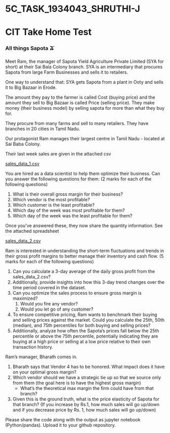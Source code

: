 # 5C_TASK_1934043_SHRUTHI-J

# CIT Take Home Test

### All things Sapota 🫒

Meet Ram, the manager of Sapota Yield Agriculture Private Limited (SYA for short) at their Sai Bala Colony branch. SYA is an intermediary that procures Sapota from large Farm Businesses and sells it to retailers.

One way to understand that: SYA gets Sapota from a plant in Ooty and sells it to Big Bazaar in Erode. 

The amount they pay to the farmer is called Cost (buying price) and the amount they sell to Big Bazaar is called Price (selling price). They make money (their business model) by selling sapota for more than what they buy for. 

They procure from many farms and sell to many retailers. They have branches in 20 cities in Tamil  Nadu.

Our protagonist Ram manages their largest centre in Tamil Nadu -  located at Sai Baba Colony.

Their last week sales are given in the attached csv

[sales_data_1.csv](https://s3-us-west-2.amazonaws.com/secure.notion-static.com/aa7904fd-b187-4627-9c7a-cfd065b66d64/sales_data_1.csv)

 

You are hired as a data scientist to help them optimize their business. Can you answer the following questions for them: (2 marks for each of the following questions)

1. What is their overall gross margin for their business?
2. Which vendor is the most profitable?
3. Which customer is the least profitable?
4. Which day of the week was most profitable for them?
5. Which day of the week was the least profitable for them?

Once you’ve answered these, they now share the quantity information. See the attached spreadsheet

[sales_data_2.csv](https://s3-us-west-2.amazonaws.com/secure.notion-static.com/3d260978-b9bd-496f-a95e-6470a4a686c4/sales_data_2.csv)

Ram is interested in understanding the short-term fluctuations and trends in their gross profit margins to better manage their inventory and cash flow. (5 marks for each of the following questions)

1. Can you calculate a 3-day average of the daily gross profit from the sales_data_2.csv? 
2. Additionally, provide insights into how this 3-day trend changes over the time period covered in the dataset.
3. Can you optimize the sales process to ensure gross margin is maximized?
    1. Would you fire any vendor?
    2. Would you let go of any customer? 
4. To ensure competitive pricing, Ram wants to benchmark their buying and selling prices against the market. Could you calculate the 25th, 50th (median), and 75th percentiles for both buying and selling prices? 
5. Additionally, analyze how often the Sapota’s prices fall below the 25th percentile or above the 75th percentile, potentially indicating they are buying at a high price or selling at a low price relative to their own transaction history.

Ram’s manager, Bharath comes in. 

1. Bharath says that Vendor 4 has to be honored.  What impact does it have on your optimal gross margin? 
2. Which vendor should we have a strategic tie up so that we source only from them (the goal here is to have the highest gross margin)
    - What’s the theoretical max margin the firm could have from that branch?
3. Given this is the ground truth, what is the price elasticity of Sapota for that branch? (If you increase by Rs.1, how much sales will go up/down and if you decrease price by Rs. 1, how much sales will go up/down) 

Please share the code along with the output as jupyter notebook (Python/pandas). Upload it to your github repository.
